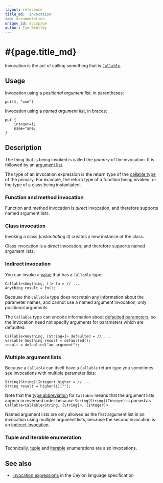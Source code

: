 ```yaml
---
layout: reference
title_md: 'Invocation'
tab: documentation
unique_id: docspage
author: Tom Bentley
---
```


# #{page.title_md}

Invocation is the act of calling something that is 
[`Callable`](#{site.urls.apidoc_1_0}/Callable.type.html).

## Usage 

Invocation using a *positional argument list*, in parentheses:

<!-- try: -->
    put(1, "one")
    
Invocation using a *named argument list*, in braces:

<!-- try: -->
    put {
        integer=1;
        name="one;
    }

## Description

The thing that is being invoked is called the *primary* of the invocation. 
It is followed by an [argument list](../argument-list/).

The type of an invocation expression is the return type of the 
[callable type](../../structure/function#callable_type) of the primary. 
For example, the return type of a function being invoked, or the type of 
a class being instantiated.

### Function and method invocation

Function and method invocation is *direct* invocation, and therefore 
supports named argument lists.

### Class invocation

Invoking a class (*instantiating* it) creates a new instance of the class.

Class invocation is a *direct* invocation, and therefore supports 
named argument lists.

### Indirect invocation

You can invoke a [value](../../structure/value/) that has a 
`Callable` type:

<!-- try: -->
    Callable<Anything, []> fn = // ...
    Anything result = fn();

Because the `Callable` type does not retain any information about
the parameter names, and cannot use a named argument invocation; 
only positional arguments.

The `Callable` type can encode information about 
[defaulted parameters](../../structure/parameter-list/#defaulted_parameters), so the 
invocation need not specify arguments for parameters which are defaulted:

<!-- try: -->
    Callable<Anything, [String=]> defaulted = // ...
    variable Anything result = defaulted();
    result = defaulted("an argument");

### Multiple argument lists

Because a `Callable` can itself have a `Callable` return type you sometimes see
invocations with multiple parameter lists:

    String(String)(Integer) higher = // ...
    String result = higher(1)("");

Note that the [type abbreviation](../../structure/type-abbreviation/) 
for `Callable` means that the argument lists appear in 
reversed order because `String(String)(Integer)`
is parsed as `Callable<Callable<String, [String]>, [Integer]>`

Named argument lists are only allowed as the first argument list in 
an invocation using multiple argument lists, because the second 
invocation is an [indirect invocation](#indirect_invocation).

### Tuple and Iterable enumeration

Technically, [tuple](../tuple) and [iterable](../iterable/) 
enumerations are also invocations. 

## See also

* [Invocation expressions](#{site.urls.spec_current}#invocationexpressions) in 
  the Ceylon language specification
